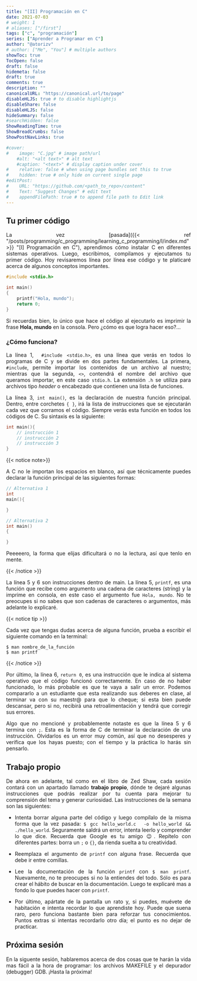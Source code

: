 ```yaml
---
title: "[II] Programación en C"
date: 2021-07-03
# weight: 1
# aliases: ["/first"]
tags: ["c", "programación"]
series: ["Aprender a Programar en C"]
author: "@atorizv"
# author: ["Me", "You"] # multiple authors
showToc: true
TocOpen: false
draft: false
hidemeta: false
draft: true
comments: true
description: ""
canonicalURL: "https://canonical.url/to/page"
disableHLJS: true # to disable highlightjs
disableShare: false
disableHLJS: false
hideSummary: false
#searchHidden: false
ShowReadingTime: true
ShowBreadCrumbs: false
ShowPostNavLinks: true

#cover:
#    image: "C.jpg" # image path/url
    #alt: "<alt text>" # alt text
    #caption: "<text>" # display caption under cover
#    relative: false # when using page bundles set this to true
#    hidden: true # only hide on current single page
#editPost:
#    URL: "https://github.com/<path_to_repo>/content"
#    Text: "Suggest Changes" # edit text
#    appendFilePath: true # to append file path to Edit link
---
```

<div style="text-align: justify"> 

## Tu primer código 
La vez [pasada]({{< ref "/posts/programming/c_programming/learning_c_programming/I/index.md" >}} "[I] Programación en C"), aprendimos cómo instalar C en diferentes sistemas operativos. Luego, escribimos, compilamos y ejecutamos tu primer código. Hoy revisaremos línea por línea ese código y te platicaré acerca de algunos conceptos importantes.

```c {linenos=inline}
#include <stdio.h>

int main() 
{
    printf("Hola, mundo");
    return 0;
}
```
Si recuerdas bien, lo único que hace el código al ejecutarlo es imprimir la frase **Hola, mundo** en la consola. Pero ¿cómo es que logra hacer eso?...


### ¿Cómo funciona?
La línea 1, ` #include <stdio.h>`, es una línea que verás en todos lo programas de C y se divide en dos partes fundamentales. La primera, `#include`, permite importar los contenidos de un archivo al nuestro; mientras que la segunda, `<>`, contendrá el nombre del archivo que queramos importar, en este caso `stdio.h`. La  extensión `.h` se utiliza para archivos tipo *header* o encabezado que contienen una lista de funciones.

La línea 3, `int main()`, es la declaración de nuestra función principal. Dentro, entre corchetes `{ }`, irá la lista de instrucciones que se ejecutarán cada vez que corramos el código. Siempre verás esta función en todos los códigos de C. Su sintaxis es la siguiente:

```c
int main(){
    // instrucción 1
    // instrucción 2
    // instrucción 3
}
```
{{< notice note>}}

A C no le importan los espacios en blanco, así que técnicamente puedes declarar la función principal de las siguientes formas:

```c
// Alternativa 1
int 
main(){

}

// Alternativa 2
int main()
{

}
```
Peeeeero, la forma que elijas dificultará o no la lectura, así que tenlo en mente.

{{< /notice >}}

La línea 5 y 6 son instrucciones dentro de main. La línea 5, `printf`, es una función que recibe como argumento una cadena de caracteres (string) y la imprime en consola, en este caso el argumento fue `Hola, mundo`. No te preocupes si no sabes que son cadenas de caracteres o argumentos, más adelante lo explicaré.

{{< notice tip >}}

Cada vez que tengas dudas acerca de alguna función, prueba a escribir el siguiente comando en la terminal:

``` shell
$ man nombre_de_la_función
$ man printf
```

{{< /notice >}}

Por último, la línea 6, `return 0`, es una instrucción que le indica al sistema operativo que el código funcionó correctamente. En caso de no haber funcionado, lo más probable es que te vaya a salir un error. Podemos compararlo a un estudiante que esta realizando sus deberes en clase, al terminar va con su maestr@ para que lo cheque; si esta bien puede descansar, pero si no, recibirá una retroalimentación y tendrá que corregir sus errores.

Algo que no mencioné y probablemente notaste es que la línea 5 y 6 termina con `;`. Esta es la forma de C de terminar la declaración de una instrucción. Olvidarlos es un error muy común, así que no desesperes y verifica que los hayas puesto; con el tiempo y la práctica lo harás sin pensarlo.

## Trabajo propio
De ahora en adelante, tal como en el libro de Zed Shaw, cada sesión contará con un apartado llamado **trabajo propio**, dónde te dejaré algunas instrucciones que podrás realizar por tu cuenta para mejorar tu comprensión del tema y generar curiosidad. Las instrucciones de la semana son las siguientes:

- Intenta borrar alguna parte del código y luego compílalo de la misma forma que la vez pasada: `$ gcc hello_world.c  -o hello_world && ./hello_world`. Seguramente saldrá un error, intenta leerlo y comprender lo que dice. Recuerda que Google es tu amigo 😉. Repítelo con diferentes partes: borra un `;` o `{}`, da rienda suelta a tu creatividad.

- Reemplaza el argumento de `printf` con alguna frase. Recuerda que debe ir entre comillas.

- Lee la documentación de la función `printf` con `$ man printf`. Nuevamente, no te preocupes si no la entiendes del todo. Sólo es para crear el hábito de buscar en la documentación. Luego te explicaré mas a fondo lo que puedes hacer con `printf`.

- Por último, apártate de la pantalla un rato y, si puedes, muévete de habitación e intenta recordar lo que aprendiste hoy. Puede que suena raro, pero funciona bastante bien para reforzar tus conocimientos. Puntos extras si intentas recordarlo otro día; el punto es no dejar de practicar.

## Próxima sesión
En la siguente sesión, hablaremos acerca de dos cosas que te harán la vida mas fácil a la hora de programar: los archivos MAKEFILE y el depurador (debugger) GDB. ¡Hasta la próxima!


</div>
